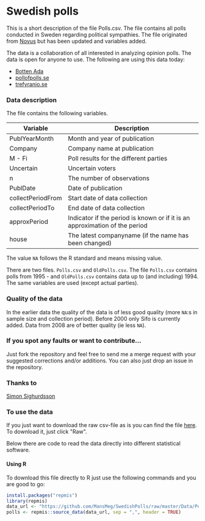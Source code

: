Swedish polls
========================================================

This is a short description of the file Polls.csv. The file contains all polls conducted in Sweden regarding political sympathies. The file originated from [Novus](http://www.novus.se/vaeljaropinionen/ekotnovus-poll-of-polls.aspx) but has been updated and variables added.

The data is a collaboration of all interested in analyzing opinion polls. The data is open for anyone to use. The following are using this data today:
- [Botten Ada](http://bottenada.se)
- [pollofpolls.se](http://pollofpolls.se/poll-of-polls/)
- [trefyranio.se](http://trefyranio.com/)

### Data description

The file contains the following variables.

Variable      | Description
------------- | -------------
PublYearMonth | Month and year of publication
Company	      | Company name at publication
M - Fi	      | Poll results for the different parties
Uncertain	    | Uncertain voters
n	            | The number of observations
PublDate	    | Date of publication
collectPeriodFrom	| Start date of data collection
collectPeriodTo	| End date of data collection
approxPeriod | Indicator if the period is known or if it is an approximation of the period
house | The latest companyname (if the name has been changed)

The value ```NA``` follows the R standard and means missing value. 

There are two files. ```Polls.csv``` and ```OldPolls.csv```. The file ```Polls.csv``` contains polls from 1995 - and ```OldPolls.csv``` contains data up to (and including) 1994. The same variables are used (except actual parties).

### Quality of the data
In the earlier data the quality of the data is of less good quality (more ```NA```:s in sample size and collection period). Before 2000 only Sifo is currently added. 
Data from 2008 are of better quality (ie less ```NA```). 

### If you spot any faults or want to contribute...
Just fork the repository and feel free to send me a merge request with your suggested corrections and/or additions. You can also just drop an issue in the repository.

### Thanks to
[Simon Sighurdsson](https://github.com/urdh)

### To use the data
If you just want to download the raw csv-file as is you can find the file [here](https://github.com/MansMeg/SwedishPolls/blob/master/Data/Polls.csv). To download it, just click "Raw".

Below there are code to read the data directly into different statistical software.

#### Using R
To download this file directly to R just use the following commands and you are good to go:

```r 
install.packages("repmis")
library(repmis)
data_url <- "https://github.com/MansMeg/SwedishPolls/raw/master/Data/Polls.csv"
polls <- repmis::source_data(data_url, sep = ",", header = TRUE)
```

